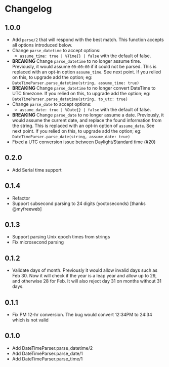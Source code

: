 # Changelog

## 1.0.0

- Add `parse/2` that will respond with the best match. This function accepts all
    options introduced below.
- Change `parse_datetime` to accept options:
  - `assume_time: true | %Time{} | false` with the default of false.
- **BREAKING** Change `parse_datetime` to no longer assume time. Previously, it
    would assume `00:00:00` if it could not be parsed. This is replaced with an
    opt-in option `assume_time`. See next point. If you relied on this, to
    upgrade add the option; eg: `DateTimeParser.parse_datetime(string,
    assume_time: true)`
- **BREAKING** Change `parse_datetime` to no longer convert DateTime to UTC
    timezone. If you relied on this, to upgrade add the option; eg:
    `DateTimeParser.parse_datetime(string, to_utc: true)`
- Change `parse_date` to accept options:
  - `assume_date: true | %Date{} | false` with the default of false.
- **BREAKING** Change `parse_date` to no longer assume a date. Previously, it
    would assume the current date, and replace the found information from the
    string. This is replaced with an opt-in option of `assume_date`. See next
    point. If you relied on this, to upgrade add the option; eg:
    `DateTimeParser.parse_date(string, assume_date: true)`
- Fixed a UTC conversion issue between Daylight/Standard time (#20)

## 0.2.0

- Add Serial time support

## 0.1.4

- Refactor
- Support subsecond parsing to 24 digits (yoctoseconds) [thanks @myfreeweb]

## 0.1.3

- Support parsing Unix epoch times from strings
- Fix microsecond parsing

## 0.1.2

- Validate days of month. Previously it would allow invalid days such as Feb 30.
  Now it will check if the year is a leap year and allow up to 29, and otherwise
  28 for Feb. It will also reject day 31 on months without 31 days.

## 0.1.1

- Fix PM 12-hr conversion. The bug would convert 12:34PM to 24:34 which is
  not valid

## 0.1.0

- Add DateTimeParser.parse_datetime/2
- Add DateTimeParser.parse_date/1
- Add DateTimeParser.parse_time/1
